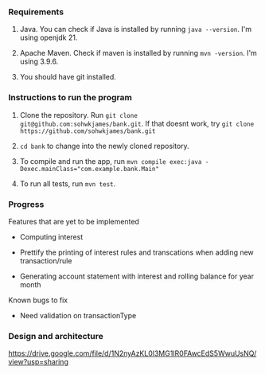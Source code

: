 ### Requirements

1. Java. You can check if Java is installed by running `java --version`. I'm using openjdk 21.

2. Apache Maven. Check if maven is installed by running `mvn -version`. I'm using 3.9.6.

3. You should have git installed.

### Instructions to run the program

1. Clone the repository. Run `git clone git@github.com:sohwkjames/bank.git`. If that doesnt work, try `git clone https://github.com/sohwkjames/bank.git`

2. `cd bank` to change into the newly cloned repository.

3. To compile and run the app, run `mvn compile exec:java -Dexec.mainClass="com.example.bank.Main"`

4. To run all tests, run `mvn test`.

### Progress

Features that are yet to be implemented

- Computing interest

- Prettify the printing of interest rules and transcations when adding new transaction/rule

- Generating account statement with interest and rolling balance for year month

Known bugs to fix

- Need validation on transactionType

### Design and architecture

https://drive.google.com/file/d/1N2nyAzKL0l3MG1IR0FAwcEdS5WwuUsNQ/view?usp=sharing
